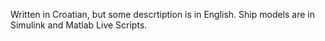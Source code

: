Written in Croatian, but some descrtiption is in English. Ship models are in Simulink and Matlab Live Scripts.
